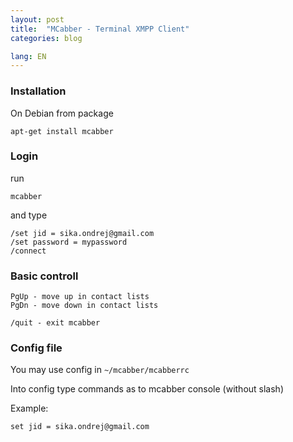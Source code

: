 ```yaml
---
layout: post
title:  "MCabber - Terminal XMPP Client"
categories: blog

lang: EN
---
```


### Installation

On Debian from package

```
apt-get install mcabber
```

### Login

run

```
mcabber
```

and type

```
/set jid = sika.ondrej@gmail.com
/set password = mypassword
/connect
```

### Basic controll

```
PgUp - move up in contact lists
PgDn - move down in contact lists

/quit - exit mcabber
```

### Config file

You may use config in `~/mcabber/mcabberrc`

Into config type commands as to mcabber console (without slash)

Example:

```
set jid = sika.ondrej@gmail.com
```